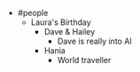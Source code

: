 - #people
	- Laura's Birthday
		- Dave & Hailey
			- Dave is really into AI
		- Hania
			- World traveller
